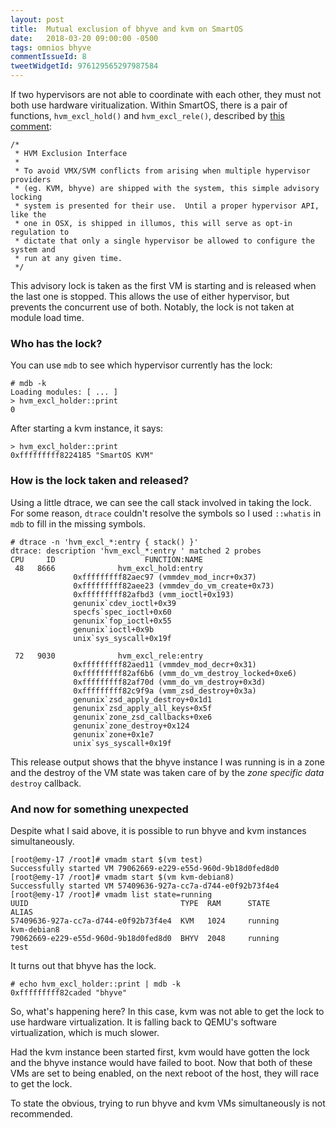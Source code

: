 ```yaml
---
layout: post
title:  Mutual exclusion of bhyve and kvm on SmartOS
date:   2018-03-20 09:00:00 -0500
tags: omnios bhyve
commentIssueId: 8
tweetWidgetId: 976129565297987584
---
```


If two hypervisors are not able to coordinate with each other, they must not
both use hardware viritualization.  Within SmartOS, there is a pair of
functions, `hvm_excl_hold()` and `hvm_excl_rele()`, described by [this
comment](https://github.com/joyent/illumos-joyent/blob/master/usr/src/uts/i86pc/os/pc_hvm.c#L24):

```
/*
 * HVM Exclusion Interface
 *
 * To avoid VMX/SVM conflicts from arising when multiple hypervisor providers
 * (eg. KVM, bhyve) are shipped with the system, this simple advisory locking
 * system is presented for their use.  Until a proper hypervisor API, like the
 * one in OSX, is shipped in illumos, this will serve as opt-in regulation to
 * dictate that only a single hypervisor be allowed to configure the system and
 * run at any given time.
 */
```

This advisory lock is taken as the first VM is starting and is released when the
last one is stopped.  This allows the use of either hypervisor, but prevents the
concurrent use of both.  Notably, the lock is not taken at module load time.

### Who has the lock?

You can use `mdb` to see which hypervisor currently has the lock:

```
# mdb -k
Loading modules: [ ... ]
> hvm_excl_holder::print
0
```

After starting a kvm instance, it says:

```
> hvm_excl_holder::print
0xfffffffff8224185 "SmartOS KVM"
```

### How is the lock taken and released?

Using a little dtrace, we can see the call stack involved in taking the lock.
For some reason, `dtrace` couldn't resolve the symbols so I used `::whatis` in
`mdb` to fill in the missing symbols.

```
# dtrace -n 'hvm_excl_*:entry { stack() }'
dtrace: description 'hvm_excl_*:entry ' matched 2 probes
CPU     ID                    FUNCTION:NAME
 48   8666              hvm_excl_hold:entry 
              0xfffffffff82aec97 (vmmdev_mod_incr+0x37)
              0xfffffffff82aee23 (vmmdev_do_vm_create+0x73)
              0xfffffffff82afbd3 (vmm_ioctl+0x193)
              genunix`cdev_ioctl+0x39
              specfs`spec_ioctl+0x60
              genunix`fop_ioctl+0x55
              genunix`ioctl+0x9b
              unix`sys_syscall+0x19f

 72   9030              hvm_excl_rele:entry 
              0xfffffffff82aed11 (vmmdev_mod_decr+0x31)
              0xfffffffff82af6b6 (vmm_do_vm_destroy_locked+0xe6)
              0xfffffffff82af70d (vmm_do_vm_destroy+0x3d)
              0xfffffffff82c9f9a (vmm_zsd_destroy+0x3a)
              genunix`zsd_apply_destroy+0x1d1
              genunix`zsd_apply_all_keys+0x5f
              genunix`zone_zsd_callbacks+0xe6
              genunix`zone_destroy+0x124
              genunix`zone+0x1e7
              unix`sys_syscall+0x19f
```

This release output shows that the bhyve instance I was running is in a zone and
the destroy of the VM state was taken care of by the *zone specific data*
`destroy` callback.

### And now for something unexpected

Despite what I said above, it is possible to run bhyve and kvm instances
simultaneously.

```
[root@emy-17 /root]# vmadm start $(vm test)
Successfully started VM 79062669-e229-e55d-960d-9b18d0fed8d0
[root@emy-17 /root]# vmadm start $(vm kvm-debian8)
Successfully started VM 57409636-927a-cc7a-d744-e0f92b73f4e4
[root@emy-17 /root]# vmadm list state=running
UUID                                  TYPE  RAM      STATE             ALIAS
57409636-927a-cc7a-d744-e0f92b73f4e4  KVM   1024     running           kvm-debian8
79062669-e229-e55d-960d-9b18d0fed8d0  BHYV  2048     running           test
```

It turns out that bhyve has the lock.

```
# echo hvm_excl_holder::print | mdb -k
0xfffffffff82caded "bhyve"
```

So, what's happening here?  In this case, kvm was not able to get the lock to
use hardware virtualization.  It is falling back to QEMU's software
virtualization, which is much slower.

Had the kvm instance been started first, kvm would have gotten the lock and the
bhyve instance would have failed to boot.  Now that both of these VMs are set to
being enabled, on the next reboot of the host, they will race to get the lock.

To state the obvious, trying to run bhyve and kvm VMs simultaneously is not
recommended.
